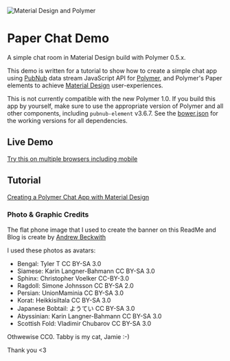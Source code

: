 ![Material Design and Polymer](http://pubnub.com/blog/wp-content/uploads/2015/01/paper-chat-cover.png "Material Design and Polymer")

# Paper Chat Demo

A simple chat room in Material Design build with Polymer 0.5.x.

This demo is written for a tutorial to show how to create a simple chat app using [PubNub][pubnub] data stream JavaScript API for [Polymer][polymer], and Polymer's Paper elements to achieve [Material Design][md] user-experiences.

This is not currently compatible with the new Polymer 1.0.
If you build this app by yourself, make sure to use the appropriate version of Polymer and all other components, including `pubnub-element` v3.6.7.
See the [bower.json](https://github.com/pubnub/paper-chat/blob/gh-pages/bower.json) for the working versions for all dependencies. 

## Live Demo

[Try this on multiple browsers including mobile](http://pubnub.github.io/paper-chat/index.html)

## Tutorial

[Creating a Polymer Chat App with Material Design][blog]

### Photo & Graphic Credits

The flat phone image that I used to create the banner on this ReadMe and Blog is create by [Andrew Beckwith](https://dribbble.com/shots/1093397-Flat-Phones-PSD-Freebie?list=users&offset=13)

I used these photos as avatars:

- Bengal: Tyler T CC BY-SA 3.0
- Siamese: Karin Langner-Bahmann CC BY-SA 3.0
- Sphinx: Christopher Voelker CC-BY-3.0
- Ragdoll: Simone Johnsson CC BY-SA 2.0
- Persian: UnionMaminia CC BY-SA 3.0
- Korat: Heikkisiltala CC BY-SA 3.0
- Japanese Bobtail: ようてい  CC BY-SA 3.0
- Abyssinian: Karin Langner-Bahmann CC BY-SA 3.0
- Scottish Fold: Vladimir Chubarov CC BY-SA 3.0

Othwewise CC0. Tabby is my cat, Jamie :-)

Thank you <3



[polymer]: https://www.polymer-project.org
[md]: http://www.google.com/design/spec/material-design/introduction.html
[pubnub]: http://www.pubnub.com/docs/javascript/javascript-sdk.html

[blog]: http://www.pubnub.com/blog/creating-a-polymer-chat-app-with-material-design/
